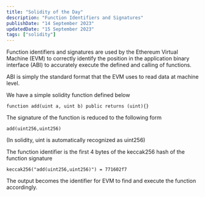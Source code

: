 ```yaml
---
title: "Solidity of the Day"
description: "Function Identifiers and Signatures"
publishDate: "14 September 2023"
updatedDate: "15 September 2023"
tags: ["solidity"]
---
```


Function identifiers and signatures are used by the Ethereum Virtual Machine (EVM) to correctly identify the position in the application binary interface (ABI) to accurately execute the defined and calling of functions.

ABI is simply the standard format that the EVM uses to read data at machine level.

We have a simple solidity function defined below

    function add(uint a, uint b) public returns (uint){}

The signature of the function is reduced to the following form

    add(uint256,uint256)

(In solidity, uint is automatically recognized as uint256)

The function identifier is the first 4 bytes of the keccak256 hash of the function signature

    keccak256("add(uint256,uint256)") = 771602f7

The output becomes the identifier for EVM to find and execute the function accordingly.
